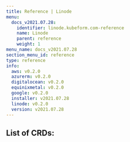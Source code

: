 ```yaml
---
title: Reference | Linode
menu:
  docs_v2021.07.28:
    identifier: linode.kubeform.com-reference
    name: Linode
    parent: reference
    weight: 1
menu_name: docs_v2021.07.28
section_menu_id: reference
type: reference
info:
  aws: v0.2.0
  azurerm: v0.2.0
  digitalocean: v0.2.0
  equinixmetal: v0.2.0
  google: v0.2.0
  installer: v2021.07.28
  linode: v0.2.0
  version: v2021.07.28
---
```


## List of CRDs:
